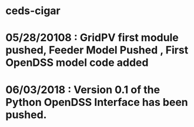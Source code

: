 # ceds-cigar
# 05/28/20108 : GridPV first module pushed, Feeder Model Pushed , First OpenDSS model code added 
# 06/03/2018 : Version 0.1 of the Python OpenDSS Interface has been pushed.

